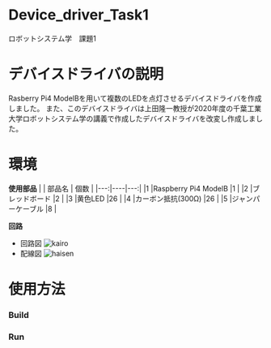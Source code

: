 # Device_driver_Task1
ロボットシステム学　課題1
# デバイスドライバの説明
Rasberry Pi4 ModelBを用いて複数のLEDを点灯させるデバイスドライバを作成しました。
また、このデバイスドライバは上田隆一教授が2020年度の千葉工業大学ロボットシステム学の講義で作成したデバイスドライバを改変し作成しました。
# 環境
**使用部品**
|   | 部品名 | 個数 |
|---:|----|---:|
|1 |Raspberry Pi4 ModelB |1 |
|2 |ブレッドボード |2 |
|3 |黄色LED |26 |
|4 |カーボン抵抗(300Ω) |26 |
|5 |ジャンパーケーブル |8 |

**回路**
- 回路図
![kairo](https://user-images.githubusercontent.com/53966257/102799893-74787800-43f6-11eb-8710-16dc831a0b78.png)
- 配線図
![haisen](https://user-images.githubusercontent.com/53966257/102801251-4bf17d80-43f8-11eb-9e57-121da2fbb52b.jpg)
# 使用方法
### Build
### Run
